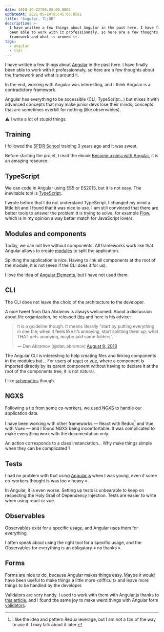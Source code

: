 ```yaml
---
date: 2018-10-22T00:00:00.000Z
updatedAt: 2021-05-24T06:45:06.858Z
title: "Angular, TL;DR"
description: >-
  I have written a few things about Angular in the past here. I have finally
  been able to work with it professionnaly, so here are a few thoughts about the
  framework and what is around it.
tags:
  - angular
  - tldr
---
```


I have written a few things about [Angular](https://angular.io/) in the past here. I have finally been able to work with it professionnaly, so here are a few thoughts about the framework and what is around it.

In the end, working with Angular was interesting, and I think Angular is a contradictory framework.

Angular has everything to be accessible (CLI, TypeScript...) but mixes it with advanced concepts that may make junior devs lose their minds; concepts that are sometimes overkill for nothing (like observables).

⚠️ I write a lot of stupid things.

## Training

I followed the [SFEIR School](https://sfeir.com/formation/school/) training 3 years ago and it was sweet.

Before starting the projet, I read the ebook [Become a ninja with Angular](https://books.ninja-squad.com/angular), it is an amazing resource.

## TypeScript

We can code in Angular using ES5 or ES2015, but it is not easy. The inevitable tool is [TypeScript](http://www.typescriptlang.org/).

I wrote before that I do not understand TypeScript. I changed my mind a little bit and I found that it was nice to use. I am still convinced that there are better tools to answer the problem it is trying to solve, for example [Flow](https://flow.org/), which is in my opinion a way better match for JavaScript lovers.

## Modules and components

Today, we can not live without components. All frameworks work like that. Angular allows to create [modules](https://angular.io/guide/ngmodules) to split the application.

Splitting the application is nice. Having to link all components at the root of the module, it is not (even if the CLI does it for us).

I love the idea of [Angular Elements](https://angular.io/guide/elements), but I have not used them.

## CLI

The CLI does not leave the choic of the architecture to the developer.

A nice tweet from Dan Abramov is always welcomed. About a discussion about file organization, he released [this](http://react-file-structure.surge.sh/) and here is his advice:

<blockquote class="twitter-tweet" data-conversation="none" data-dnt="true"><p lang="en" dir="ltr">It is a guideline though. It means literally “start by putting everything in one file; when it feels like it’s annoying, start splitting them up; what THAT gets annoying, maybe add some folders”.</p>&mdash; Dan Abramov (@dan_abramov) <a href="https://twitter.com/dan_abramov/status/1027248875072114689?ref_src=twsrc%5Etfw">August 8, 2018</a></blockquote>

The Angular CLI is interesting to help creating files and linking components in the modules but... For users of [react](https://reactjs.org/) or [vue](https://vuejs.org/), where a component is imported directly by its parent component without having to declare it at the root of the components tree, it is not natural.

I like [schematics](https://blog.angular.io/schematics-an-introduction-dc1dfbc2a2b2) though.

## NGXS

Following a tip from some co-workers, we used [NGXS](https://ngxs.gitbook.io/ngxs) to handle our application data.

I have been working with other frameworks &mdash; React with Redux[^1] and Vue with Vuex &mdash; and I found NGXS being incomfortable. It was complicated to make everything work with the documentation only.

An action corresponds to a class instanciation... Why make things simple when they can be complicated ?

[^1]: I like the idea and pattern Redux leverage, but I am not a fan of the way to use it. I may talk about it later.

## Tests

I had no problem with that using [Angular.js](https://angularjs.org/) when I was young, even if some co-workers thought is was too « heavy ».

In Angular, it is even worse. Setting up tests is unbearable to keep on respecting the Holy Grail of Dependency Injection. Tests are easier to write when using react or vue.

## Observables

Observables exist for a specific usage, and Angular uses them for everything.

I often speak about using the right tool for a specific usage, and the Observables for everything is an obligatory « no thanks ».

## Forms

Forms are nice to do, because Angular makes things easy. Maybe it would have been useful to make things a little more «difficult» and leave more things to be handled by the developer.

Validators are very handy. I used to work with them with Angular.js thanks to [this article](https://www.yearofmoo.com/2014/09/taming-forms-in-angularjs-1-3.html), and I found the same joy to make weird things with Angular form [validators](https://angular.io/guide/form-validation#custom-validators).
